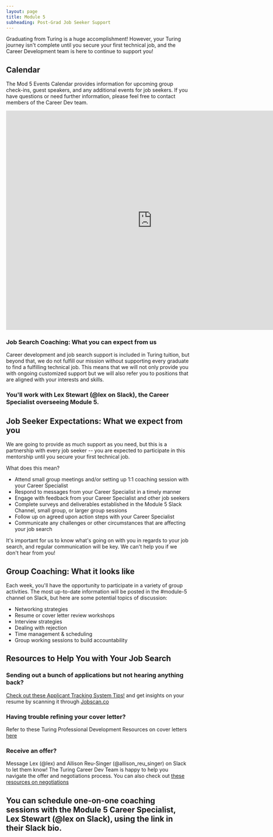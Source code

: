 ```yaml
---
layout: page
title: Module 5
subheading: Post-Grad Job Seeker Support
---
```


Graduating from Turing is a huge accomplishment! However, your Turing journey isn't complete until you secure your first technical job, and the Career Development team is here to continue to support you!

## Calendar
The Mod 5 Events Calendar provides information for upcoming group check-ins, guest speakers, and any additional events for job seekers. If you have questions or need further information, please feel free to contact members of the Career Dev team.

<iframe src="https://calendar.google.com/calendar/embed?src=casimircreative.com_1ljkgo2l95s8f2p1jpi6shq678%40group.calendar.google.com&ctz=America%2FDenver&amp;mode=week" style="border: 0" width="800" height="600" frameborder="0" scrolling="no"></iframe>

### Job Search Coaching: What you can expect from us

Career development and job search support is included in Turing tuition, but beyond that, we do not fulfill our mission without supporting every graduate to find a fulfilling technical job. This means that we will not only provide you with ongoing customized support but we will also refer you to positions that are aligned with your interests and skills. 

### You'll work with Lex Stewart (@lex on Slack), the Career Specialist overseeing Module 5. 

## Job Seeker Expectations: What we expect from you
We are going to provide as much support as you need, but this is a partnership with every job seeker -- you are expected to participate in this mentorship until you secure your first technical job.

What does this mean? 
* Attend small group meetings and/or setting up 1:1 coaching session with your Career Specialist
* Respond to messages from your Career Specialist in a timely manner
* Engage with feedback from your Career Specialist and other job seekers
* Complete surveys and deliverables established in the Module 5 Slack Channel, small group, or larger group sessions
* Follow up on agreed upon action steps with your Career Specialist
* Communicate any challenges or other circumstances that are affecting your job search

It's important for us to know what's going on with you in regards to your job search, and regular communication will be key. We can't help you if we don't hear from you! 

## Group Coaching: What it looks like
Each week, you'll have the opportunity to participate in a variety of group activities. The most up-to-date information will be posted in the #module-5 channel on Slack, but here are some potential topics of discussion:

* Networking strategies
* Resume or cover letter review workshops
* Interview strategies
* Dealing with rejection
* Time management & scheduling
* Group working sessions to build accountability

## Resources to Help You with Your Job Search

### Sending out a bunch of applications but not hearing anything back? 
[Check out these Applicant Tracking System Tips!](https://www.jobscan.co/applicant-tracking-systems) and get insights on your resume by scanning it through [Jobscan.co](jobscan.co)

### Having trouble refining your cover letter? 
Refer to these Turing Professional Development Resources on cover letters [here](https://careerdev.turing.edu/resources/cover_letter_resources)

### Receive an offer? 
Message Lex (@lex) and Allison Reu-Singer (@allison_reu_singer) on Slack to let them know! The Turing Career Dev Team is happy to help you navigate the offer and negotiations process. 
You can also check out [these resources on negotiations](https://careerdev.turing.edu/resources/negotiations)

## You can schedule one-on-one coaching sessions with the Module 5 Career Specialist, Lex Stewart (@lex on Slack), using the link in their Slack bio.

